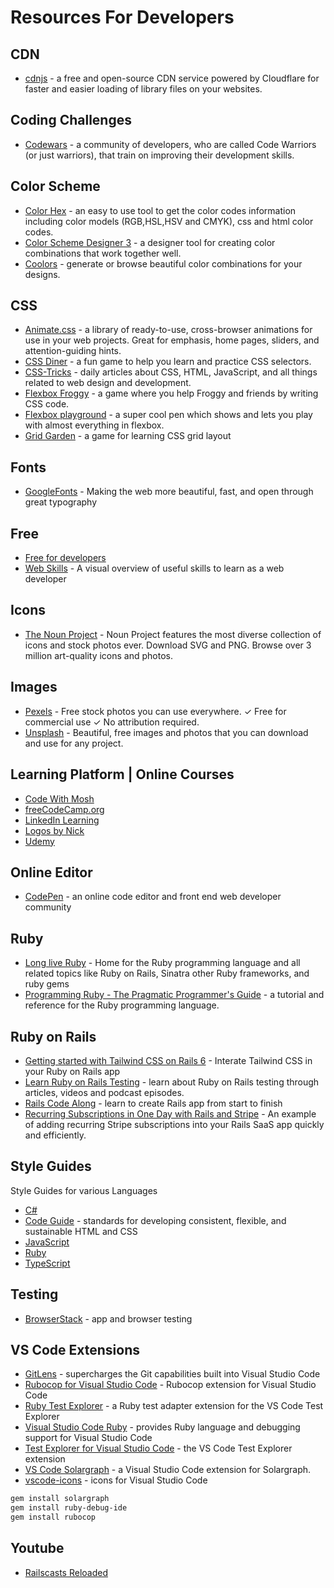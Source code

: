 # Resources For Developers
## CDN
* [cdnjs](https://cdnjs.com/) - a free and open-source CDN service powered by Cloudflare for faster and easier loading of library files on your websites.

## Coding Challenges
* [Codewars](https://www.codewars.com/) - a community of developers, who are called Code Warriors (or just warriors), that train on improving their development skills.

## Color Scheme
* [Color Hex](https://www.color-hex.com/) - an easy to use tool to get the color codes information including color models (RGB,HSL,HSV and CMYK), css and html color codes.
* [Color Scheme Designer 3](https://colorschemedesigner.com/csd-3.5/) - a designer tool for creating color combinations that work together well.
* [Coolors](https://coolors.co/) - generate or browse beautiful color combinations for your designs.

## CSS
* [Animate.css](https://animate.style/) - a library of ready-to-use, cross-browser animations for use in your web projects. Great for emphasis, home pages, sliders, and attention-guiding hints.
* [CSS Diner](https://flukeout.github.io/) - a fun game to help you learn and practice CSS selectors.
* [CSS-Tricks](https://css-tricks.com/) - daily articles about CSS, HTML, JavaScript, and all things related to web design and development.
* [Flexbox Froggy](https://flexboxfroggy.com/) - a game where you help Froggy and friends by writing CSS code.
* [Flexbox playground](https://codepen.io/enxaneta/full/adLPwv/) - a super cool pen which shows and lets you play with almost everything in flexbox.
* [Grid Garden](https://cssgridgarden.com/) - a game for learning CSS grid layout

## Fonts
* [GoogleFonts](https://fonts.google.com/) - Making the web more beautiful, fast, and open through great typography

## Free
* [Free for developers](https://free-for.dev/#/)
* [Web Skills](https://andreasbm.github.io/web-skills/) - A visual overview of useful skills to learn as a web developer

## Icons
* [The Noun Project](https://thenounproject.com/) - Noun Project features the most diverse collection of icons and stock photos ever. Download SVG and PNG. Browse over 3 million art-quality icons and photos.

## Images
* [Pexels](https://www.pexels.com/) - Free stock photos you can use everywhere. ✓ Free for commercial use ✓ No attribution required.
* [Unsplash](https://unsplash.com/) - Beautiful, free images and photos that you can download and use for any project.

## Learning Platform | Online Courses
* [Code With Mosh](https://codewithmosh.com/)
* [freeCodeCamp.org](https://www.freecodecamp.org/)
* [LinkedIn Learning](https://www.linkedin.com/learning/)
* [Logos by Nick](https://logosbynick.com/professional-logo-design/)
* [Udemy](https://www.udemy.com/)

## Online Editor
* [CodePen](https://codepen.io/) - an online code editor and front end web developer community

## Ruby
* [Long live Ruby](https://longliveruby.com/) - Home for the Ruby programming language and all related topics like Ruby on Rails, Sinatra other Ruby frameworks, and ruby gems
* [Programming Ruby - The Pragmatic Programmer's Guide](http://docs.ruby-doc.com/docs/ProgrammingRuby/) - a tutorial and reference for the Ruby programming language.

## Ruby on Rails
* [Getting started with Tailwind CSS on Rails 6](https://rubyyagi.com/tailwind-css-on-rails-6-intro/) - Interate Tailwind CSS in your Ruby on Rails app
* [Learn Ruby on Rails Testing](https://www.codewithjason.com/) - learn about Ruby on Rails testing through articles, videos and podcast episodes.
* [Rails Code Along](https://railscodealong.com/lessons/install-rails-and-push-to-github) - learn to create Rails app from start to finish
* [Recurring Subscriptions in One Day with Rails and Stripe](https://ryanboland.com/blog/one-day-stripe-integration) - An example of adding recurring Stripe subscriptions into your Rails SaaS app quickly and efficiently.

## Style Guides
Style Guides for various Languages
* [C#](https://github.com/raywenderlich/c-sharp-style-guide)
* [Code Guide](https://codeguide.co/) - standards for developing consistent, flexible, and sustainable HTML and CSS
* [JavaScript](https://github.com/airbnb/javascript)
* [Ruby](https://rubystyle.guide/)
* [TypeScript](https://basarat.gitbooks.io/typescript/docs/styleguide/styleguide.html#filename)

## Testing
* [BrowserStack](https://www.browserstack.com) - app and browser testing

## VS Code Extensions
* [GitLens](https://github.com/eamodio/vscode-gitlens) - supercharges the Git capabilities built into Visual Studio Code
* [Rubocop for Visual Studio Code](https://github.com/misogi/vscode-ruby-rubocop) - Rubocop extension for Visual Studio Code
* [Ruby Test Explorer](https://github.com/connorshea/vscode-ruby-test-adapter) - a Ruby test adapter extension for the VS Code Test Explorer
* [Visual Studio Code Ruby](https://github.com/rubyide/vscode-ruby) - provides Ruby language and debugging support for Visual Studio Code
* [Test Explorer for Visual Studio Code](https://github.com/hbenl/vscode-test-explorer) - the VS Code Test Explorer extension
* [VS Code Solargraph](https://github.com/castwide/vscode-solargraph) - a Visual Studio Code extension for Solargraph.
* [vscode-icons](https://github.com/vscode-icons/vscode-icons) - icons for Visual Studio Code

```bash
gem install solargraph
gem install ruby-debug-ide
gem install rubocop
```

## Youtube
* [Railscasts Reloaded](https://www.youtube.com/user/RailscastsReloaded)
